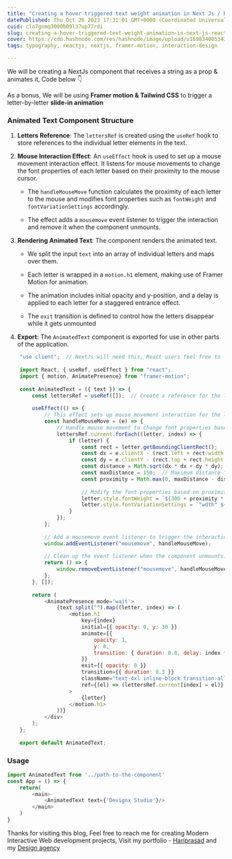```yaml
---
title: "Creating a hover triggered text weight animation in Next Js / React - with source code"
datePublished: Thu Oct 26 2023 17:31:01 GMT+0000 (Coordinated Universal Time)
cuid: clo7gnmq3000b09l37up77rdi
slug: creating-a-hover-triggered-text-weight-animation-in-next-js-react-with-source-code
cover: https://cdn.hashnode.com/res/hashnode/image/upload/v1698340853434/e464b478-c0ad-4dbd-9b19-b2dea019237b.gif
tags: typography, reactjs, nextjs, framer-motion, interaction-design

---
```


We will be creating a NextJs component that receives a string as a prop & animates it, Code below 👇

As a bonus, We will be using **Framer motion & Tailwind CSS** to trigger a letter-by-letter **slide-in animation**

### Animated Text Component Structure

1. **Letters Reference**: The `lettersRef` is created using the `useRef` hook to store references to the individual letter elements in the text.
    
2. **Mouse Interaction Effect**: An `useEffect` hook is used to set up a mouse movement interaction effect. It listens for mouse movements to change the font properties of each letter based on their proximity to the mouse cursor.
    
    * The `handleMouseMove` function calculates the proximity of each letter to the mouse and modifies font properties such as `fontWeight` and `fontVariationSettings` accordingly.
        
    * The effect adds a `mousemove` event listener to trigger the interaction and remove it when the component unmounts.
        
3. **Rendering Animated Text**: The component renders the animated text.
    
    * We split the input `text` into an array of individual letters and maps over them.
        
    * Each letter is wrapped in a `motion.h1` element, making use of Framer Motion for animation.
        
    * The animation includes initial opacity and y-position, and a delay is applied to each letter for a staggered entrance effect.
        
    * The `exit` transition is defined to control how the letters disappear while it gets unmounted
        
4. **Export**: The `AnimatedText` component is exported for use in other parts of the application.
    

```javascript
    "use client";  // NextJs will need this, React users feel free to  remove this
    
    import React, { useRef, useEffect } from "react";
    import { motion, AnimatePresence} from "framer-motion";
    
    const AnimatedText = ({ text }) => {
        const lettersRef = useRef([]);  // Create a reference for the letters
    
        useEffect(() => {
            // This effect sets up mouse movement interaction for the letters.
            const handleMouseMove = (e) => {
                // Handle mouse movement to change font properties based on proximity to the mouse.
                lettersRef.current.forEach((letter, index) => {
                    if (letter) {
                        const rect = letter.getBoundingClientRect();
                        const dx = e.clientX - (rect.left + rect.width / 2);
                        const dy = e.clientY - (rect.top + rect.height / 2);
                        const distance = Math.sqrt(dx * dx + dy * dy);
                        const maxDistance = 150;  // Maximum distance for interaction (feel free adjust this).
                        const proximity = Math.max(0, maxDistance - distance) / maxDistance;
                        
                        // Modify the font properties based on proximity to the mouse.
                        letter.style.fontWeight = `${300 + proximity * 1000}`;
                        letter.style.fontVariationSettings = `"wdth" ${20 * proximity + 100}`;
                    }
                });
            };
    
            // Add a mousemove event listener to trigger the interaction.
            window.addEventListener("mousemove", handleMouseMove);
    
            // Clean up the event listener when the component unmounts.
            return () => {
                window.removeEventListener("mousemove", handleMouseMove);
            };
        }, []);
    
        return (
            <AnimatePresence mode='wait'>
                {text.split("").map((letter, index) => (
                    <motion.h1
                        key={index}
                        initial={{ opacity: 0, y: 30 }}
                        animate={{
                            opacity: 1,
                            y: 0,
                            transition: { duration: 0.8, delay: index * 0.1 },
                        }}
                        exit={{ opacity: 0 }}
                        transition={{ duration: 0.3 }}
                        className="text-4xl inline-block transition-all duration-100 delay-[-30ms] lg:text-8xl whitespace-nowrap"
                        ref={(el) => (lettersRef.current[index] = el)}
                    >
                        {letter} 
                    </motion.h1>
                ))}
            </div>
        );
    };
    
    export default AnimatedText;
```

### Usage

```javascript
import AnimatedText from '../path-to-the-component'
const App = () => {
    return(
        <main>
            <AnimatedText text={'Devignx Studio'}/>
        </main>
    )
}
```

Thanks for visiting this blog, Feel free to reach me for creating Modern Interactive Web development projects, Visit my portfolio - [Hariprasad](https://hariprasd.me) and my [Design agency](https://devignx.tech)